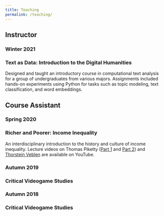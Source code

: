 ```yaml
---
title: Teaching
permalink: /teaching/
---
```


## Instructor

### Winter 2021
### Text as Data: Introduction to the Digital Humanities
Designed and taught an introductory course in computational text analysis for a
group of undergraduates from various majors. Assignments included hands-on experiments
using Python for tasks such as topic modeling, text classification, and word embeddings.


## Course Assistant

### Spring 2020
### Richer and Poorer: Income Inequality
An interdisciplinary introduction to the history and culture of income inequality. Lecture videos on Thomas Piketty ([Part 1](https://youtu.be/EgcELN1A8DM) and [Part 2](https://youtu.be/hP-ao3TR_eY)) and [Thorstein Veblen](https://youtu.be/B8v36z_VCQ0) are available on YouTube.

### Autumn 2019
### Critical Videogame Studies

### Autumn 2018
### Critical Videogame Studies
